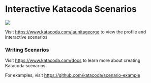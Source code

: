# Interactive Katacoda Scenarios

[![](http://shields.katacoda.com/katacoda/jaunitageorge/count.svg)](https://www.katacoda.com/jaunitageorge "Get your profile on Katacoda.com")

Visit https://www.katacoda.com/jaunitageorge to view the profile and interactive scenarios

### Writing Scenarios
Visit https://www.katacoda.com/docs to learn more about creating Katacoda scenarios

For examples, visit https://github.com/katacoda/scenario-example
